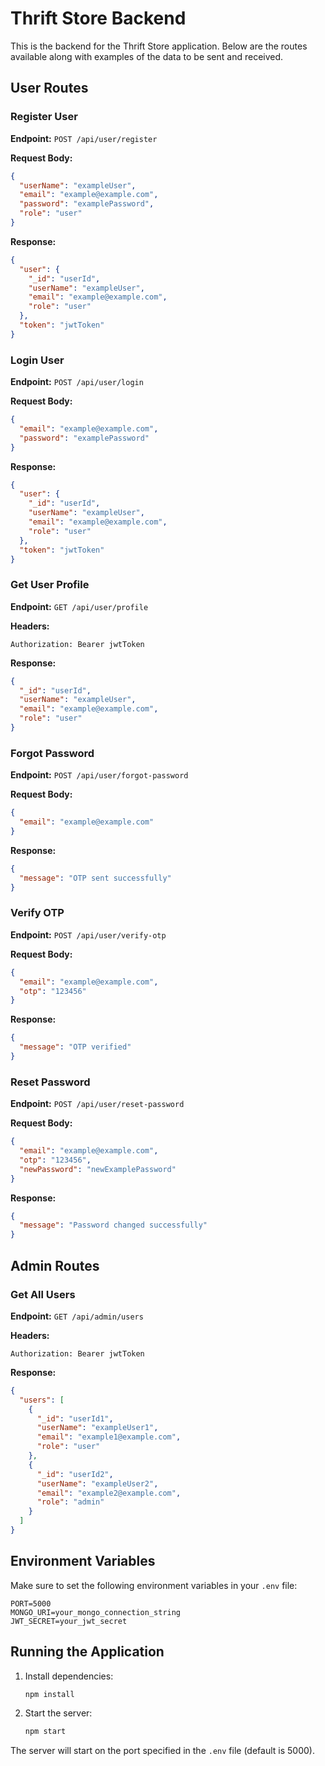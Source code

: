 # Thrift Store Backend

This is the backend for the Thrift Store application. Below are the routes available along with examples of the data to be sent and received.

## User Routes

### Register User

**Endpoint:** `POST /api/user/register`

**Request Body:**

```json
{
  "userName": "exampleUser",
  "email": "example@example.com",
  "password": "examplePassword",
  "role": "user"
}
```

**Response:**

```json
{
  "user": {
    "_id": "userId",
    "userName": "exampleUser",
    "email": "example@example.com",
    "role": "user"
  },
  "token": "jwtToken"
}
```

### Login User

**Endpoint:** `POST /api/user/login`

**Request Body:**

```json
{
  "email": "example@example.com",
  "password": "examplePassword"
}
```

**Response:**

```json
{
  "user": {
    "_id": "userId",
    "userName": "exampleUser",
    "email": "example@example.com",
    "role": "user"
  },
  "token": "jwtToken"
}
```

### Get User Profile

**Endpoint:** `GET /api/user/profile`

**Headers:**

```
Authorization: Bearer jwtToken
```

**Response:**

```json
{
  "_id": "userId",
  "userName": "exampleUser",
  "email": "example@example.com",
  "role": "user"
}
```

### Forgot Password

**Endpoint:** `POST /api/user/forgot-password`

**Request Body:**

```json
{
  "email": "example@example.com"
}
```

**Response:**

```json
{
  "message": "OTP sent successfully"
}
```

### Verify OTP

**Endpoint:** `POST /api/user/verify-otp`

**Request Body:**

```json
{
  "email": "example@example.com",
  "otp": "123456"
}
```

**Response:**

```json
{
  "message": "OTP verified"
}
```

### Reset Password

**Endpoint:** `POST /api/user/reset-password`

**Request Body:**

```json
{
  "email": "example@example.com",
  "otp": "123456",
  "newPassword": "newExamplePassword"
}
```

**Response:**

```json
{
  "message": "Password changed successfully"
}
```

## Admin Routes

### Get All Users

**Endpoint:** `GET /api/admin/users`

**Headers:**

```
Authorization: Bearer jwtToken
```

**Response:**

```json
{
  "users": [
    {
      "_id": "userId1",
      "userName": "exampleUser1",
      "email": "example1@example.com",
      "role": "user"
    },
    {
      "_id": "userId2",
      "userName": "exampleUser2",
      "email": "example2@example.com",
      "role": "admin"
    }
  ]
}
```

## Environment Variables

Make sure to set the following environment variables in your `.env` file:

```
PORT=5000
MONGO_URI=your_mongo_connection_string
JWT_SECRET=your_jwt_secret
```

## Running the Application

1. Install dependencies:

   ```bash
   npm install
   ```

2. Start the server:
   ```bash
   npm start
   ```

The server will start on the port specified in the `.env` file (default is 5000).
